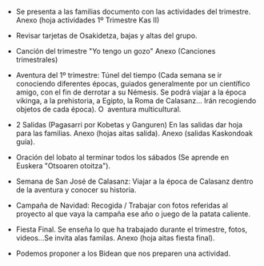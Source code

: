 [nombre]: <> (Primer Trimestre)
[sidebar]: <> (1º Trimestre)
[icon]: <> (fa-1)
[exit]: <> (exit)

- Se presenta a las familias documento con las actividades del trimestre. Anexo (hoja actividades 1º Trimestre Kas II)

- Revisar tarjetas de Osakidetza, bajas y altas del grupo.

- Canción del trimestre "Yo tengo un gozo" Anexo (Canciones trimestrales)

- Aventura del 1º trimestre: Túnel del tiempo (Cada semana se ir conociendo diferentes épocas, guiados generalmente por un científico amigo, con el fin de derrotar a su Némesis. Se podrá viajar a la época vikinga, a la prehistoria, a Egipto, la Roma de Calasanz... Irán recogiendo objetos de cada época). O  aventura multicultural.

- 2 Salidas (Pagasarri por Kobetas y Ganguren) En las salidas dar hoja para las familias. Anexo (hojas aitas salida). Anexo (salidas Kaskondoak guía).

- Oración del lobato al terminar todos los sábados (Se aprende en Euskera "Otsoaren otoitza").

- Semana de San José de Calasanz: Viajar a la época de Calasanz dentro de la aventura y conocer su historia.

- Campaña de Navidad: Recogida / Trabajar con fotos referidas al proyecto al que vaya la campaña ese año o juego de la patata caliente.

- Fiesta Final. Se enseña lo que ha trabajado durante el trimestre, fotos, videos...Se invita alas familas. Anexo (hoja aitas fiesta final).

- Podemos proponer a los Bidean que nos preparen una actividad.